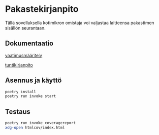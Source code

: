 # Pakastekirjanpito

Tällä sovelluksella kotimikron omistaja voi valjastaa laitteensa pakastimen sisällön seurantaan.

## Dokumentaatio

[vaatimusmääritely](dokumentaatio/vaatimusmaarittely.md)

[tuntikirjanpito](dokumentaatio/tuntikirjanpito.md)

## Asennus ja käyttö

```bash
poetry install
poetry run invoke start
```

## Testaus

```bash
poetry run invoke coveragereport
xdg-open htmlcov/index.html
```

